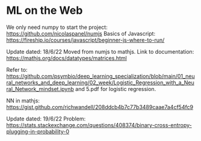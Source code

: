 # ML on the Web

We only need numpy to start the project: https://github.com/nicolaspanel/numjs
Basics of Javascript: https://fireship.io/courses/javascript/beginner-js-where-to-run/

Update dated: 18/6/22
Moved from numjs to mathjs.
Link to documentation: https://mathjs.org/docs/datatypes/matrices.html

Refer to: https://github.com/psymbio/deep_learning_specialization/blob/main/01_neural_networks_and_deep_learning/02_week/Logistic_Regression_with_a_Neural_Network_mindset.ipynb and 5.pdf for logistic regression.

NN in mathjs: https://gist.github.com/richwandell/208ddcb4b7c77b3489caae7a4cf54fc9

Update dated: 19/6/22
Problem: https://stats.stackexchange.com/questions/408374/binary-cross-entropy-plugging-in-probability-0

